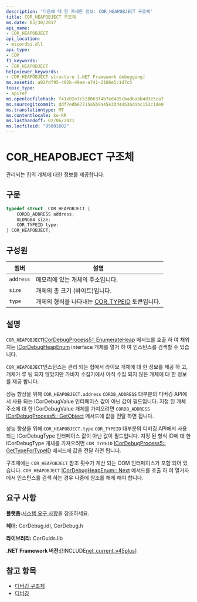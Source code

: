 ```yaml
---
description: '다음에 대 한 자세한 정보: COR_HEAPOBJECT 구조체'
title: COR_HEAPOBJECT 구조체
ms.date: 03/30/2017
api_name:
- COR_HEAPOBJECT
api_location:
- mscordbi.dll
api_type:
- COM
f1_keywords:
- COR_HEAPOBJECT
helpviewer_keywords:
- COR_HEAPOBJECT structure [.NET Framework debugging]
ms.assetid: a92fdf95-492b-49ae-a741-2186e5c1d7c5
topic_type:
- apiref
ms.openlocfilehash: f41e02e7c528063f4b7ed485cbadbabb4d3e5ca7
ms.sourcegitcommit: ddf7edb67715a5b9a45e3dd44536dabc153c1de0
ms.translationtype: MT
ms.contentlocale: ko-KR
ms.lasthandoff: 02/06/2021
ms.locfileid: "99801802"
---
```

# <a name="cor_heapobject-structure"></a>COR_HEAPOBJECT 구조체

관리되는 힙의 개체에 대한 정보를 제공합니다.  
  
## <a name="syntax"></a>구문  
  
```cpp  
typedef struct _COR_HEAPOBJECT {  
    CORDB_ADDRESS address;
    ULONG64 size;
    COR_TYPEID type;
} COR_HEAPOBJECT;  
```  
  
## <a name="members"></a>구성원  
  
|멤버|설명|  
|------------|-----------------|  
|`address`|메모리에 있는 개체의 주소입니다.|  
|`size`|개체의 총 크기 (바이트)입니다.|  
|`type`|개체의 형식을 나타내는 [COR_TYPEID](cor-typeid-structure.md) 토큰입니다.|  
  
## <a name="remarks"></a>설명  

 `COR_HEAPOBJECT`[ICorDebugProcess5:: EnumerateHeap](icordebugprocess5-enumerateheap-method.md) 메서드를 호출 하 여 채워지는 [ICorDebugHeapEnum](icordebugheapenum-interface.md) interface 개체를 열거 하 여 인스턴스를 검색할 수 있습니다.  
  
 `COR_HEAPOBJECT`인스턴스는 관리 되는 힙에서 라이브 개체에 대 한 정보를 제공 하 고, 개체가 루 팅 되지 않았지만 가비지 수집기에서 아직 수집 되지 않은 개체에 대 한 정보를 제공 합니다.  
  
 성능 향상을 위해 `COR_HEAPOBJECT.address` `CORDB_ADDRESS` 대부분의 디버깅 API에서 사용 되는 ICorDebugValue 인터페이스 값이 아닌 값이 필드입니다. 지정 된 개체 주소에 대 한 ICorDebugValue 개체를 가져오려면 `CORDB_ADDRESS` [ICorDebugProcess5:: GetObject](icordebugprocess5-getobject-method.md) 메서드에 값을 전달 하면 됩니다.  
  
 성능 향상을 위해 `COR_HEAPOBJECT.type` `COR_TYPEID` 대부분의 디버깅 API에서 사용 되는 ICorDebugType 인터페이스 값이 아닌 값이 필드입니다. 지정 된 형식 ID에 대 한 ICorDebugType 개체를 가져오려면 `COR_TYPEID` [ICorDebugProcess5:: GetTypeForTypeID](icordebugprocess5-gettypefortypeid-method.md) 메서드에 값을 전달 하면 됩니다.  
  
 구조체에는 `COR_HEAPOBJECT` 참조 횟수가 계산 되는 COM 인터페이스가 포함 되어 있습니다. `COR_HEAPOBJECT` [ICorDebugHeapEnum:: Next](icordebugheapenum-next-method.md) 메서드를 호출 하 여 열거자에서 인스턴스를 검색 하는 경우 나중에 참조를 해제 해야 합니다.  
  
## <a name="requirements"></a>요구 사항  

 **플랫폼:**[시스템 요구 사항](../../get-started/system-requirements.md)을 참조하세요.  
  
 **헤더:** CorDebug.idl, CorDebug.h  
  
 **라이브러리:** CorGuids.lib  
  
 **.NET Framework 버전:**[!INCLUDE[net_current_v45plus](../../../../includes/net-current-v45plus-md.md)]  
  
## <a name="see-also"></a>참고 항목

- [디버깅 구조체](debugging-structures.md)
- [디버깅](index.md)
